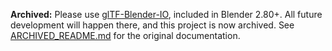 **Archived:** Please use [glTF-Blender-IO](https://github.com/KhronosGroup/glTF-Blender-IO), included in Blender 2.80+. All future development will happen there, and this project is now archived. See [ARCHIVED_README.md](ARCHIVED_README.md) for the original documentation.
